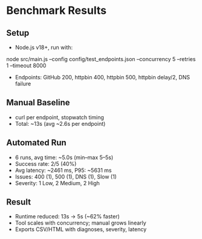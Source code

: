 # Benchmark Results

## Setup
- Node.js v18+, run with:

node src/main.js –config config/test_endpoints.json –concurrency 5 –retries 1 –timeout 8000

- Endpoints: GitHub 200, httpbin 400, httpbin 500, httpbin delay/2, DNS failure

## Manual Baseline
- curl per endpoint, stopwatch timing
- Total: ~13s (avg ~2.6s per endpoint)

## Automated Run
- 6 runs, avg time: ~5.0s (min–max 5–5s)
- Success rate: 2/5 (40%)
- Avg latency: ~2461 ms, P95: ~5631 ms
- Issues: 400 (1), 500 (1), DNS (1), Slow (1)
- Severity: 1 Low, 2 Medium, 2 High

## Result
- Runtime reduced: 13s → 5s (~62% faster)
- Tool scales with concurrency; manual grows linearly
- Exports CSV/HTML with diagnoses, severity, latency